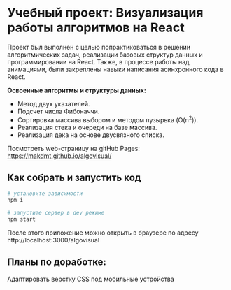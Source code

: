 # Учебный проект: Визуализация работы алгоритмов на React

Проект был выполнен с целью попрактиковаться в решении алгоритмических задач, реализации базовых структур данных и программировании на React.
Также, в процессе работы над анимациями, были закреплены навыки написания асинхронного кода в React.

**Освоенные алгоритмы и структуры данных:**
- Метод двух указателей.
- Подсчет числа Фибоначчи.
- Сортировка массива выбором и методом пузырька (O(n<sup>2</sup>)).
- Реализация стека и очереди на базе массива. 
- Реализация дека на основе двусвязного списка.

Посмотреть web-страницу на gitHub Pages: https://makdmt.github.io/algovisual/

## Как собрать и запустить код

```sh
# установите зависимости
npm i

# запустите сервер в dev режиме
npm start
```
После этого приложение можно открыть в браузере по адресу http://localhost:3000/algovisual

## Планы по доработке:
Адаптировать верстку CSS под мобильные устройства